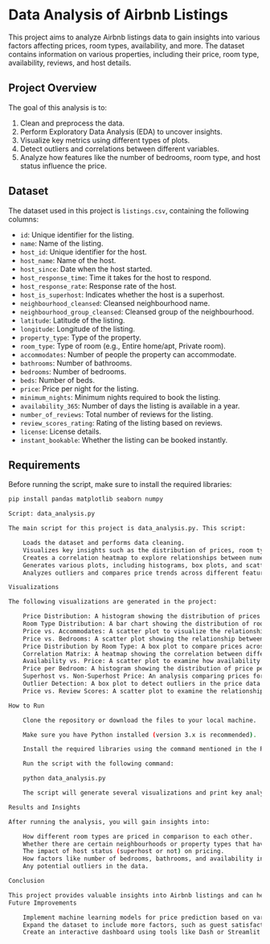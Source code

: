 # Data Analysis of Airbnb Listings

This project aims to analyze Airbnb listings data to gain insights into various factors affecting prices, room types, availability, and more. The dataset contains information on various properties, including their price, room type, availability, reviews, and host details.

## Project Overview

The goal of this analysis is to:

1. Clean and preprocess the data.
2. Perform Exploratory Data Analysis (EDA) to uncover insights.
3. Visualize key metrics using different types of plots.
4. Detect outliers and correlations between different variables.
5. Analyze how features like the number of bedrooms, room type, and host status influence the price.

## Dataset

The dataset used in this project is `listings.csv`, containing the following columns:

- `id`: Unique identifier for the listing.
- `name`: Name of the listing.
- `host_id`: Unique identifier for the host.
- `host_name`: Name of the host.
- `host_since`: Date when the host started.
- `host_response_time`: Time it takes for the host to respond.
- `host_response_rate`: Response rate of the host.
- `host_is_superhost`: Indicates whether the host is a superhost.
- `neighbourhood_cleansed`: Cleansed neighbourhood name.
- `neighbourhood_group_cleansed`: Cleansed group of the neighbourhood.
- `latitude`: Latitude of the listing.
- `longitude`: Longitude of the listing.
- `property_type`: Type of the property.
- `room_type`: Type of room (e.g., Entire home/apt, Private room).
- `accommodates`: Number of people the property can accommodate.
- `bathrooms`: Number of bathrooms.
- `bedrooms`: Number of bedrooms.
- `beds`: Number of beds.
- `price`: Price per night for the listing.
- `minimum_nights`: Minimum nights required to book the listing.
- `availability_365`: Number of days the listing is available in a year.
- `number_of_reviews`: Total number of reviews for the listing.
- `review_scores_rating`: Rating of the listing based on reviews.
- `license`: License details.
- `instant_bookable`: Whether the listing can be booked instantly.

## Requirements

Before running the script, make sure to install the required libraries:

```bash
pip install pandas matplotlib seaborn numpy

Script: data_analysis.py

The main script for this project is data_analysis.py. This script:

    Loads the dataset and performs data cleaning.
    Visualizes key insights such as the distribution of prices, room types, and price vs. accommodation.
    Creates a correlation heatmap to explore relationships between numerical features.
    Generates various plots, including histograms, box plots, and scatter plots.
    Analyzes outliers and compares price trends across different features like room types and host status.

Visualizations

The following visualizations are generated in the project:

    Price Distribution: A histogram showing the distribution of prices across listings.
    Room Type Distribution: A bar chart showing the distribution of room types.
    Price vs. Accommodates: A scatter plot to visualize the relationship between price and the number of people the listing accommodates.
    Price vs. Bedrooms: A scatter plot showing the relationship between the number of bedrooms and the price.
    Price Distribution by Room Type: A box plot to compare prices across different room types.
    Correlation Matrix: A heatmap showing the correlation between different numerical variables in the dataset.
    Availability vs. Price: A scatter plot to examine how availability affects price.
    Price per Bedroom: A histogram showing the distribution of price per bedroom.
    Superhost vs. Non-Superhost Price: An analysis comparing prices for superhost and non-superhost listings.
    Outlier Detection: A box plot to detect outliers in the price data.
    Price vs. Review Scores: A scatter plot to examine the relationship between review scores and price.

How to Run

    Clone the repository or download the files to your local machine.

    Make sure you have Python installed (version 3.x is recommended).

    Install the required libraries using the command mentioned in the Requirements section.

    Run the script with the following command:

    python data_analysis.py

    The script will generate several visualizations and print key analysis results to the console.

Results and Insights

After running the analysis, you will gain insights into:

    How different room types are priced in comparison to each other.
    Whether there are certain neighbourhoods or property types that have higher prices.
    The impact of host status (superhost or not) on pricing.
    How factors like number of bedrooms, bathrooms, and availability influence price.
    Any potential outliers in the data.

Conclusion

This project provides valuable insights into Airbnb listings and can help hosts better understand pricing dynamics. It also provides a foundation for further analysis, such as predicting prices using machine learning models.
Future Improvements

    Implement machine learning models for price prediction based on various features.
    Expand the dataset to include more factors, such as guest satisfaction, amenities, or seasonal trends.
    Create an interactive dashboard using tools like Dash or Streamlit for dynamic data exploration.